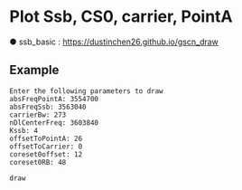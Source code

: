# Plot Ssb, CS0, carrier, PointA
● ssb_basic : https://dustinchen26.github.io/gscn_draw

## Example
```
Enter the following parameters to draw
absFreqPointA: 3554700
absFreqSsb: 3563040
carrierBw: 273
nDlCenterFreq: 3603840
Kssb: 4
offsetToPointA: 26
offsetToCarrier: 0
coreset0offset: 12
coreset0RB: 48

draw
```
